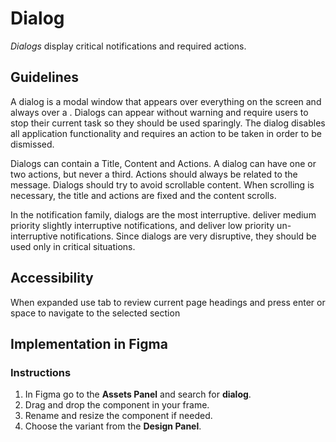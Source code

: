 # Dialog

_Dialogs_ display critical notifications and required actions.

## Guidelines

A dialog is a modal window that appears over everything on the screen and always over a . Dialogs can appear without warning and require users to stop their current task so they should be used sparingly. The dialog disables all application functionality and requires an action to be taken in order to be dismissed.

Dialogs can contain a Title, Content and Actions. A dialog can have one or two actions, but never a third. Actions should always be related to the message. Dialogs should try to avoid scrollable content. When scrolling is necessary, the title and actions are fixed and the content scrolls.

In the notification family, dialogs are the most interruptive. deliver medium priority slightly interruptive notifications, and deliver low priority un-interruptive notifications. Since dialogs are very disruptive, they should be used only in critical situations.

## Accessibility

When expanded use tab to review current page headings and press enter or space to navigate to the selected section

## Implementation in Figma

### Instructions

1. In Figma go to the **Assets Panel** and search for **dialog**.
2. Drag and drop the component in your frame.
3. Rename and resize the component if needed.
4. Choose the variant from the **Design Panel**.
